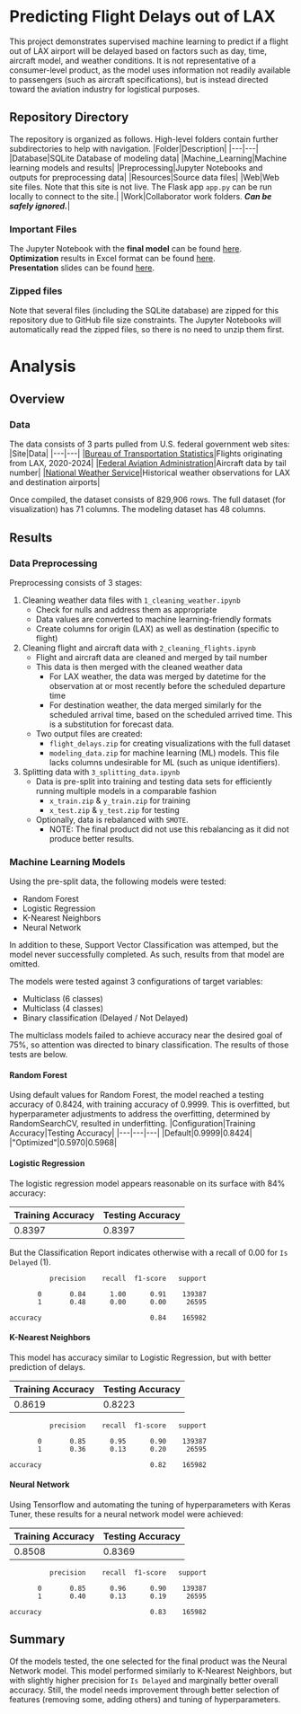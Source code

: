 # Predicting Flight Delays out of LAX
This project demonstrates supervised machine learning to predict if a flight out of LAX airport will be delayed based on factors such as day, time, aircraft model, and weather conditions. It is not representative of a consumer-level product, as the model uses information not readily available to passengers (such as aircraft specifications), but is instead directed toward the aviation industry for logistical purposes.

## Repository Directory
The repository is organized as follows. High-level folders contain further subdirectories to help with navigation.
|Folder|Description|
|---|---|
|Database|SQLite Database of modeling data|
|Machine_Learning|Machine learning models and results|
|Preprocessing|Jupyter Notebooks and outputs for preprocessing data|
|Resources|Source data files|
|Web|Web site files. Note that this site is not live. The Flask app `app.py` can be run locally to connect to the site.|
|Work|Collaborator work folders. ***Can be safely ignored.***|

### Important Files
The Jupyter Notebook with the **final model** can be found [here](https://github.com/brianna-mitri/project-4/blob/main/Machine_Learning/_Final/Flight_Delays_Binary_Neural_Net.ipynb).  
**Optimization** results in Excel format can be found [here](https://github.com/brianna-mitri/project-4/blob/main/Machine_Learning/Optimization%20Summary.xlsx).  
**Presentation** slides can be found [here](https://github.com/brianna-mitri/project-4/blob/main/Project_4-Group_1-Presentation-Predicting_Departure_Delays.pdf).  


### Zipped files
Note that several files (including the SQLite database) are zipped for this repository due to GitHub file size constraints. The Jupyter Notebooks will automatically read the zipped files, so there is no need to unzip them first.

# Analysis
## Overview

### Data
The data consists of 3 parts pulled from U.S. federal government web sites:
|Site|Data|
|---|---|
|[Bureau of Transportation Statistics](https://transtats.bts.gov/ONTIME/Departures.aspx)|Flights originating from LAX, 2020-2024|
|[Federal Aviation Administration](https://www.faa.gov/licenses_certificates/aircraft_certification/aircraft_registry/releasable_aircraft_download)|Aircraft data by tail number|
|[National Weather Service](https://www.weather.gov/lox/observations_historical)|Historical weather observations for LAX and destination airports|

Once compiled, the dataset consists of 829,906 rows. The full dataset (for visualization) has 71 columns. The modeling dataset has 48 columns.
## Results
### Data Preprocessing
Preprocessing consists of 3 stages:  
1. Cleaning weather data files with `1_cleaning_weather.ipynb`
   - Check for nulls and address them as appropriate
   - Data values are converted to machine learning-friendly formats
   - Create columns for origin (LAX) as well as destination (specific to flight)
2. Cleaning flight and aircraft data with `2_cleaning_flights.ipynb`
   - Flight and aircraft data are cleaned and merged by tail number
   - This data is then merged with the cleaned weather data
     - For LAX weather, the data was merged by datetime for the observation at or most recently before the scheduled departure time
     - For destination weather, the data merged similarly for the scheduled arrival time, based on the scheduled arrived time. This is a substitution for forecast data.
   - Two output files are created:
     - `flight_delays.zip` for creating visualizations with the full dataset
     - `modeling_data.zip` for machine learning (ML) models. This file lacks columns undesirable for ML (such as unique identifiers).
3. Splitting data with `3_splitting_data.ipynb`
   - Data is pre-split into training and testing data sets for efficiently running multiple models in a comparable fashion
     - `x_train.zip` & `y_train.zip` for training
     - `x_test.zip` & `y_test.zip` for testing
   - Optionally, data is rebalanced with `SMOTE`.
     - NOTE: The final product did not use this rebalancing as it did not produce better results.

### Machine Learning Models
Using the pre-split data, the following models were tested:

- Random Forest
- Logistic Regression
- K-Nearest Neighbors
- Neural Network

In addition to these, Support Vector Classification was attemped, but the model never successfully completed. As such, results from that model are omitted.

The models were tested against 3 configurations of target variables:

- Multiclass (6 classes)
- Multiclass (4 classes)
- Binary classification (Delayed / Not Delayed)

The multiclass models failed to achieve accuracy near the desired goal of 75%, so attention was directed to binary classification. The results of those tests are below.

#### Random Forest
Using default values for Random Forest, the model reached a testing accuracy of 0.8424, with training accuracy of 0.9999. This is overfitted, but hyperparameter adjustments to address the overfitting, determined by RandomSearchCV, resulted in underfitting.
|Configuration|Training Accuracy|Testing Accuracy|
|---|---|---|
|Default|0.9999|0.8424|
|"Optimized"|0.5970|0.5968|

#### Logistic Regression
The logistic regression model appears reasonable on its surface with 84% accuracy:

|Training Accuracy|Testing Accuracy|
|---|---|
|0.8397|0.8397|

But the Classification Report indicates otherwise with a recall of 0.00 for `Is Delayed` (1).

              precision    recall  f1-score   support

           0       0.84      1.00      0.91    139387
           1       0.48      0.00      0.00     26595

    accuracy                           0.84    165982

#### K-Nearest Neighbors
This model has accuracy similar to Logistic Regression, but with better prediction of delays.

|Training Accuracy|Testing Accuracy|
|---|---|
|0.8619|0.8223|

              precision    recall  f1-score   support

           0       0.85      0.95      0.90    139387
           1       0.36      0.13      0.20     26595

    accuracy                           0.82    165982

#### Neural Network
Using Tensorflow and automating the tuning of hyperparameters with Keras Tuner, these results for a neural network model were achieved:

|Training Accuracy|Testing Accuracy|
|---|---|
|0.8508|0.8369|

              precision    recall  f1-score   support

           0       0.85      0.96      0.90    139387
           1       0.40      0.13      0.19     26595

    accuracy                           0.83    165982

## Summary
Of the models tested, the one selected for the final product was the Neural Network model. This model performed similarly to K-Nearest Neighbors, but with slightly higher precision for `Is Delayed` and marginally better overall accuracy. Still, the model needs improvement through better selection of features (removing some, adding others) and tuning of hyperparameters.